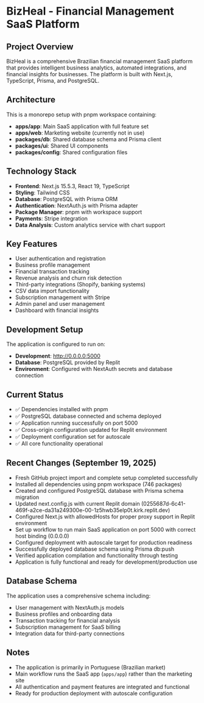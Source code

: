# BizHeal - Financial Management SaaS Platform

## Project Overview
BizHeal is a comprehensive Brazilian financial management SaaS platform that provides intelligent business analytics, automated integrations, and financial insights for businesses. The platform is built with Next.js, TypeScript, Prisma, and PostgreSQL.

## Architecture
This is a monorepo setup with pnpm workspace containing:
- **apps/app**: Main SaaS application with full feature set
- **apps/web**: Marketing website (currently not in use)
- **packages/db**: Shared database schema and Prisma client
- **packages/ui**: Shared UI components
- **packages/config**: Shared configuration files

## Technology Stack
- **Frontend**: Next.js 15.5.3, React 19, TypeScript
- **Styling**: Tailwind CSS
- **Database**: PostgreSQL with Prisma ORM
- **Authentication**: NextAuth.js with Prisma adapter
- **Package Manager**: pnpm with workspace support
- **Payments**: Stripe integration
- **Data Analysis**: Custom analytics service with chart support

## Key Features
- User authentication and registration
- Business profile management
- Financial transaction tracking
- Revenue analysis and churn risk detection
- Third-party integrations (Shopify, banking systems)
- CSV data import functionality
- Subscription management with Stripe
- Admin panel and user management
- Dashboard with financial insights

## Development Setup
The application is configured to run on:
- **Development**: http://0.0.0.0:5000
- **Database**: PostgreSQL provided by Replit
- **Environment**: Configured with NextAuth secrets and database connection

## Current Status
- ✅ Dependencies installed with pnpm
- ✅ PostgreSQL database connected and schema deployed
- ✅ Application running successfully on port 5000
- ✅ Cross-origin configuration updated for Replit environment
- ✅ Deployment configuration set for autoscale
- ✅ All core functionality operational

## Recent Changes (September 19, 2025)
- Fresh GitHub project import and complete setup completed successfully
- Installed all dependencies using pnpm workspace (746 packages)
- Created and configured PostgreSQL database with Prisma schema migration
- Updated next.config.js with current Replit domain (0255687d-6c41-469f-a2ce-da31a249300e-00-1z5hwb35elp0t.kirk.replit.dev)
- Configured Next.js with allowedHosts for proper proxy support in Replit environment  
- Set up workflow to run main SaaS application on port 5000 with correct host binding (0.0.0.0)
- Configured deployment with autoscale target for production readiness
- Successfully deployed database schema using Prisma db:push
- Verified application compilation and functionality through testing
- Application is fully functional and ready for development/production use

## Database Schema
The application uses a comprehensive schema including:
- User management with NextAuth.js models
- Business profiles and onboarding data
- Transaction tracking for financial analysis
- Subscription management for SaaS billing
- Integration data for third-party connections

## Notes
- The application is primarily in Portuguese (Brazilian market)
- Main workflow runs the SaaS app (`apps/app`) rather than the marketing site
- All authentication and payment features are integrated and functional
- Ready for production deployment with autoscale configuration